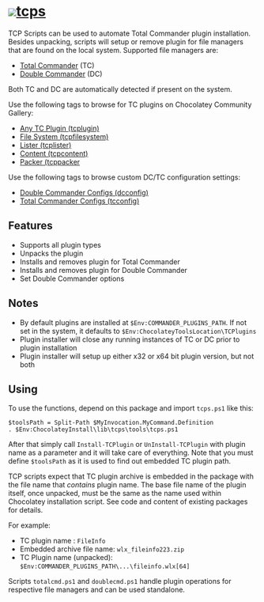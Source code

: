 # [![](https://img.shields.io/chocolatey/v/tcps.svg?color=red&label=tcps)](https://chocolatey.org/packages/tcps)[tcps](https://chocolatey.org/packages/tcps)

TCP Scripts can be used to automate Total Commander plugin installation. Besides unpacking, scripts will setup or remove plugin for file managers that are found on the local system. Supported file managers are:

- [Total Commander](https://chocolatey.org/packages/totalcommander) (TC) 
- [Double Commander](https://chocolatey.org/packages/doublecmd) (DC)

Both TC and DC are automatically detected if present on the system.

Use the following tags to browse for TC plugins on Chocolatey Community Gallery:

- [Any TC Plugin (tcplugin)](https://chocolatey.org/packages?q=tag%3Atcplugin)
- [File System (tcpfilesystem)](https://chocolatey.org/packages?q=tag%3Atcpfilesystem)
- [Lister (tcplister)](https://chocolatey.org/packages?q=tag%3Atcplister)
- [Content (tcpcontent)](https://chocolatey.org/packages?q=tag%3Atcpcontent)
- [Packer (tcppacker](https://chocolatey.org/packages?q=tag%3Atcppacker)

Use the following tags to browse custom DC/TC configuration settings:

- [Double Commander Configs (dcconfig)](https://chocolatey.org/packages?q=tag%3Adcconfig)
- [Total Commander Configs (tcconfig)](https://chocolatey.org/packages?q=tag%3Atcconfig)

## Features

- Supports all plugin types
- Unpacks the plugin
- Installs and removes plugin for Total Commander
- Installs and removes plugin for Double Commander
- Set Double Commander options

## Notes

- By default plugins are installed at `$Env:COMMANDER_PLUGINS_PATH`. If not set in the system, it defaults to `$Env:ChocolateyToolsLocation\TCPlugins`
- Plugin installer will close any running instances of TC or DC prior to plugin installation
- Plugin installer will setup up either x32 or x64 bit plugin version, but not both

## Using 

To use the functions, depend on this package and import `tcps.ps1` like this:

```
$toolsPath = Split-Path $MyInvocation.MyCommand.Definition
. $Env:ChocolateyInstall\lib\tcps\tools\tcps.ps1
```

After that simply call `Install-TCPlugin` or `UnInstall-TCPlugin` with plugin name as a parameter and it will take care of everything. Note that you must define `$toolsPath` as it is used to find out embedded TC plugin path.

TCP scripts expect that TC plugin archive is embedded in the package with the file name that *contains* plugin name. The base file name of the plugin itself, once unpacked, must be the same as the name used within Chocolatey installation script. See code and content of existing packages for details.

For example:

- TC plugin name : `FileInfo`
- Embedded archive file name: `wlx_fileinfo223.zip`
- TC Plugin name (unpacked): `$Env:COMMANDER_PLUGINS_PATH\...\fileinfo.wlx[64]`

Scripts `totalcmd.ps1` and `doublecmd.ps1` handle plugin operations for respective file managers and can be used standalone.
